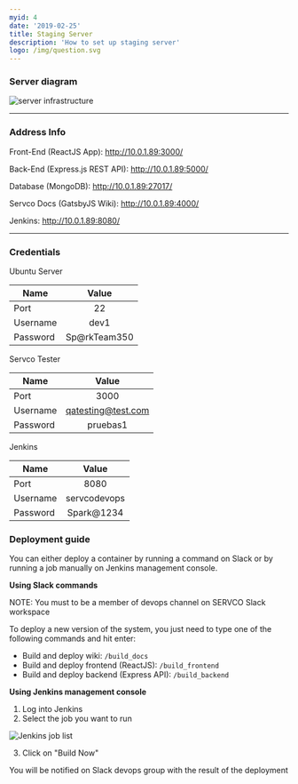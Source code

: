 ```yaml
---
myid: 4
date: '2019-02-25'
title: Staging Server
description: 'How to set up staging server'
logo: /img/question.svg
---
```


### Server diagram

![server infrastructure](/img/servco_server.jpg)

---

### Address Info

Front-End (ReactJS App): http://10.0.1.89:3000/

Back-End (Express.js REST API): http://10.0.1.89:5000/

Database (MongoDB): http://10.0.1.89:27017/

Servco Docs (GatsbyJS Wiki): http://10.0.1.89:4000/

Jenkins: http://10.0.1.89:8080/

---

### Credentials

Ubuntu Server

| Name          | Value         |
| ------------- |:-------------:|
| Port          | 22            |
| Username      | dev1          |
| Password      | Sp@rkTeam350  |

Servco Tester

| Name          | Value         |
| ------------- |:-------------:|
| Port          | 3000            |
| Username      | qatesting@test.com|
| Password      | pruebas1  |

Jenkins

| Name          | Value         |
| ------------- |:-------------:|
| Port          | 8080          |
| Username      | servcodevops  |
| Password      | Spark@1234    |


### Deployment guide

You can either deploy a container by running a command on Slack or by running a job manually on Jenkins management console.

**Using Slack commands**

NOTE: You must to be a member of devops channel on SERVCO Slack workspace

To deploy a new version of the system, you just need to type one of the following commands and hit enter:

* Build and deploy wiki: `/build_docs`
* Build and deploy frontend (ReactJS): `/build_frontend`
* Build and deploy backend (Express API): `/build_backend`

**Using Jenkins management console**

1. Log into Jenkins
2. Select the job you want to run

![Jenkins job list](/img/jenkins_dashboard.PNG)

3. Click on "Build Now"


You will be notified on Slack devops group with the result of the deployment